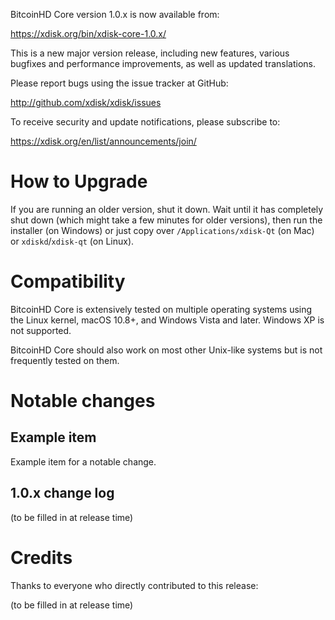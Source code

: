 BitcoinHD Core version 1.0.x is now available from:

  <https://xdisk.org/bin/xdisk-core-1.0.x/>

This is a new major version release, including new features, various bugfixes
and performance improvements, as well as updated translations.

Please report bugs using the issue tracker at GitHub:

  <http://github.com/xdisk/xdisk/issues>

To receive security and update notifications, please subscribe to:

  <https://xdisk.org/en/list/announcements/join/>

How to Upgrade
==============

If you are running an older version, shut it down. Wait until it has completely
shut down (which might take a few minutes for older versions), then run the
installer (on Windows) or just copy over `/Applications/xdisk-Qt` (on Mac)
or `xdiskd`/`xdisk-qt` (on Linux).

Compatibility
==============

BitcoinHD Core is extensively tested on multiple operating systems using
the Linux kernel, macOS 10.8+, and Windows Vista and later. Windows XP is not supported.

BitcoinHD Core should also work on most other Unix-like systems but is not
frequently tested on them.

Notable changes
===============

Example item
-------------

Example item for a notable change.

1.0.x change log
------------------

(to be filled in at release time)

Credits
=======

Thanks to everyone who directly contributed to this release:

(to be filled in at release time)
